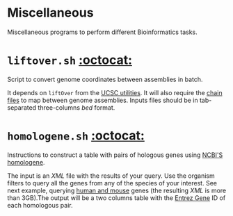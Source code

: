 Miscellaneous
=============

Miscellaneous programs to perform different Bioinformatics tasks.


# `liftover.sh` [:octocat:](https://github.com/mscastillo/Miscellaneous/blob/master/liftover.sh)

Script to convert genome coordinates between assemblies in batch.

It depends on `liftOver` from the [UCSC utilities](http://hgdownload.soe.ucsc.edu/admin/exe/). It  will also require the [chain files](http://hgdownload.cse.ucsc.edu/downloads.html) to map between genome assemblies. Inputs files should be in tab-separated three-columns *bed* format. 


# `homologene.sh` [:octocat:](https://github.com/mscastillo/Miscellaneous/blob/master/homologene.sh)

Instructions to construct a table with pairs of hologous genes using [NCBI'S homologene](http://www.ncbi.nlm.nih.gov/homologene).

The input is an *XML* file with the results of your query. Use the organism filters to query all the genes from any of the species of your interest. See next example, querying [human and mouse](http://www.ncbi.nlm.nih.gov/homologene/?term=(%22Mus+musculus%22%5BOrganism%5D+OR+%22Homo+sapiens%22%5BOrganism%5D)) genes (the resulting *XML* is more than 3GB).The output will be a two columns table with the [Entrez Gene](http://www.ncbi.nlm.nih.gov/pmc/articles/PMC3013746/) ID of each homologous pair.
